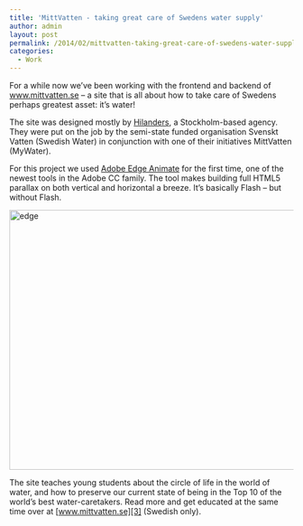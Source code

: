 ```yaml
---
title: 'MittVatten - taking great care of Swedens water supply'
author: admin
layout: post
permalink: /2014/02/mittvatten-taking-great-care-of-swedens-water-supply/
categories:
  - Work
---
```

For a while now we&#8217;ve been working with the frontend and backend of www.mittvatten.se &#8211; a site that is all about how to take care of Swedens perhaps greatest asset: it&#8217;s water!

<!--more-->

The site was designed mostly by [Hilanders][1], a Stockholm-based agency. They were put on the job by the semi-state funded organisation Svenskt Vatten (Swedish Water) in conjunction
with one of their initiatives MittVatten (MyWater).

For this project we used [Adobe Edge Animate][2] for the first time, one of the newest tools in the Adobe CC family.
The tool makes building full HTML5 parallax on both vertical and horizontal a breeze. It&#8217;s basically Flash &#8211; but without Flash.

<img src="http://blog.agigen.se/wp-content/uploads/2014/02/edge.png" alt="edge" width="800" height="460" class="alignnone size-full wp-image-354" />

The site teaches young students about the circle of life in the world of water, and how to preserve our current state of being in the Top 10 of the world&#8217;s best water-caretakers.
Read more and get educated at the same time over at [www.mittvatten.se][3] (Swedish only).

 [1]: http://www.hilanders.se
 [2]: http://html.adobe.com/edge/animate/
 [3]: http://www.mittvatten.se
